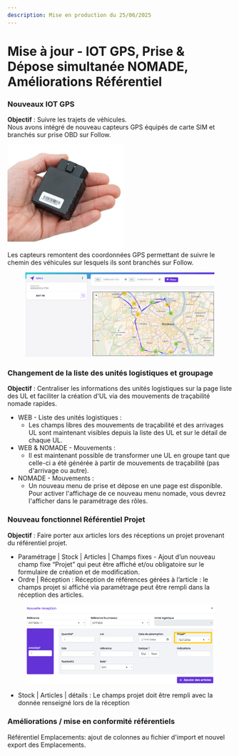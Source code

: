 ```yaml
---
description: Mise en production du 25/06/2025
---
```


# Mise à jour - IOT GPS, Prise & Dépose simultanée NOMADE, Améliorations Référentiel

### Nouveaux IOT GPS

**Objectif** : Suivre les trajets de véhicules.
\
Nous avons intégré de nouveau capteurs GPS équipés de carte SIM et branchés sur prise OBD sur Follow.

![](<../../.gitbook/assets/image (152).png>)
\
Les capteurs remontent des coordonnées GPS permettant de suivre le chemin des véhicules sur lesquels ils sont branchés sur Follow.

<figure><img src="../../.gitbook/assets/image (153).png" alt=""><figcaption></figcaption></figure>

### Changement de la liste des unités logistiques et groupage

**Objectif** : Centraliser les informations des unités logistiques sur la page liste des UL et faciliter la création d'UL via des mouvements de traçabilité nomade rapides.

* WEB - Liste des unités logistiques :
  * Les champs libres des mouvements de traçabilité et des arrivages UL sont maintenant visibles depuis la liste des UL et sur le détail de chaque UL.
* WEB & NOMADE - Mouvements :&#x20;
  * Il est maintenant possible de transformer une UL en groupe tant que celle-ci a été générée à partir de mouvements de traçabilité (pas d'arrivage ou autre).
* NOMADE - Mouvements :&#x20;
  * Un nouveau menu de prise et dépose en une page est disponible. Pour activer l'affichage de ce nouveau menu nomade, vous devrez l'afficher dans le paramétrage des rôles.



### Nouveau fonctionnel Référentiel Projet

**Objectif** : Faire porter aux articles lors des réceptions un projet provenant du référentiel projet.

* Paramétrage | Stock | Articles | Champs fixes - Ajout d’un nouveau champ fixe “Projet” qui peut être affiché et/ou obligatoire sur le formulaire de création et de modification.
* Ordre | Réception : Réception de références gérées à l’article : le champs projet si affiché via paramétrage peut être rempli dans la réception des articles.

<figure><img src="../../.gitbook/assets/image (154).png" alt=""><figcaption></figcaption></figure>

* Stock | Articles | détails : Le champs projet doit être rempli avec la donnée renseigné lors de la réception



### Améliorations / mise en conformité référentiels

Référentiel Emplacements: ajout de colonnes au fichier d'import et nouvel export des Emplacements.
